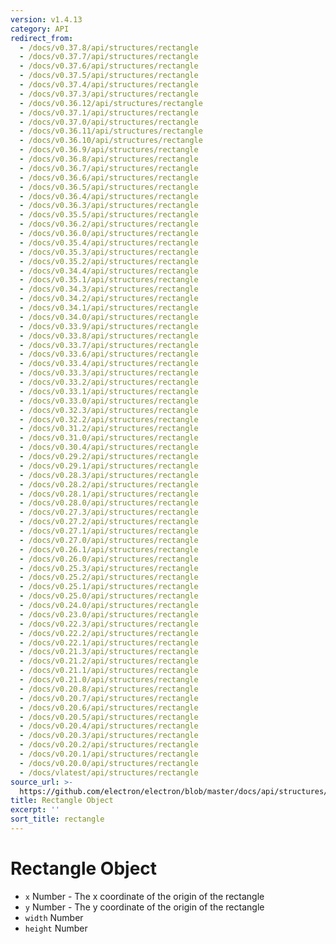 ```yaml
---
version: v1.4.13
category: API
redirect_from:
  - /docs/v0.37.8/api/structures/rectangle
  - /docs/v0.37.7/api/structures/rectangle
  - /docs/v0.37.6/api/structures/rectangle
  - /docs/v0.37.5/api/structures/rectangle
  - /docs/v0.37.4/api/structures/rectangle
  - /docs/v0.37.3/api/structures/rectangle
  - /docs/v0.36.12/api/structures/rectangle
  - /docs/v0.37.1/api/structures/rectangle
  - /docs/v0.37.0/api/structures/rectangle
  - /docs/v0.36.11/api/structures/rectangle
  - /docs/v0.36.10/api/structures/rectangle
  - /docs/v0.36.9/api/structures/rectangle
  - /docs/v0.36.8/api/structures/rectangle
  - /docs/v0.36.7/api/structures/rectangle
  - /docs/v0.36.6/api/structures/rectangle
  - /docs/v0.36.5/api/structures/rectangle
  - /docs/v0.36.4/api/structures/rectangle
  - /docs/v0.36.3/api/structures/rectangle
  - /docs/v0.35.5/api/structures/rectangle
  - /docs/v0.36.2/api/structures/rectangle
  - /docs/v0.36.0/api/structures/rectangle
  - /docs/v0.35.4/api/structures/rectangle
  - /docs/v0.35.3/api/structures/rectangle
  - /docs/v0.35.2/api/structures/rectangle
  - /docs/v0.34.4/api/structures/rectangle
  - /docs/v0.35.1/api/structures/rectangle
  - /docs/v0.34.3/api/structures/rectangle
  - /docs/v0.34.2/api/structures/rectangle
  - /docs/v0.34.1/api/structures/rectangle
  - /docs/v0.34.0/api/structures/rectangle
  - /docs/v0.33.9/api/structures/rectangle
  - /docs/v0.33.8/api/structures/rectangle
  - /docs/v0.33.7/api/structures/rectangle
  - /docs/v0.33.6/api/structures/rectangle
  - /docs/v0.33.4/api/structures/rectangle
  - /docs/v0.33.3/api/structures/rectangle
  - /docs/v0.33.2/api/structures/rectangle
  - /docs/v0.33.1/api/structures/rectangle
  - /docs/v0.33.0/api/structures/rectangle
  - /docs/v0.32.3/api/structures/rectangle
  - /docs/v0.32.2/api/structures/rectangle
  - /docs/v0.31.2/api/structures/rectangle
  - /docs/v0.31.0/api/structures/rectangle
  - /docs/v0.30.4/api/structures/rectangle
  - /docs/v0.29.2/api/structures/rectangle
  - /docs/v0.29.1/api/structures/rectangle
  - /docs/v0.28.3/api/structures/rectangle
  - /docs/v0.28.2/api/structures/rectangle
  - /docs/v0.28.1/api/structures/rectangle
  - /docs/v0.28.0/api/structures/rectangle
  - /docs/v0.27.3/api/structures/rectangle
  - /docs/v0.27.2/api/structures/rectangle
  - /docs/v0.27.1/api/structures/rectangle
  - /docs/v0.27.0/api/structures/rectangle
  - /docs/v0.26.1/api/structures/rectangle
  - /docs/v0.26.0/api/structures/rectangle
  - /docs/v0.25.3/api/structures/rectangle
  - /docs/v0.25.2/api/structures/rectangle
  - /docs/v0.25.1/api/structures/rectangle
  - /docs/v0.25.0/api/structures/rectangle
  - /docs/v0.24.0/api/structures/rectangle
  - /docs/v0.23.0/api/structures/rectangle
  - /docs/v0.22.3/api/structures/rectangle
  - /docs/v0.22.2/api/structures/rectangle
  - /docs/v0.22.1/api/structures/rectangle
  - /docs/v0.21.3/api/structures/rectangle
  - /docs/v0.21.2/api/structures/rectangle
  - /docs/v0.21.1/api/structures/rectangle
  - /docs/v0.21.0/api/structures/rectangle
  - /docs/v0.20.8/api/structures/rectangle
  - /docs/v0.20.7/api/structures/rectangle
  - /docs/v0.20.6/api/structures/rectangle
  - /docs/v0.20.5/api/structures/rectangle
  - /docs/v0.20.4/api/structures/rectangle
  - /docs/v0.20.3/api/structures/rectangle
  - /docs/v0.20.2/api/structures/rectangle
  - /docs/v0.20.1/api/structures/rectangle
  - /docs/v0.20.0/api/structures/rectangle
  - /docs/vlatest/api/structures/rectangle
source_url: >-
  https://github.com/electron/electron/blob/master/docs/api/structures/rectangle.md
title: Rectangle Object
excerpt: ''
sort_title: rectangle
---
```

# Rectangle Object

*   `x` Number - The x coordinate of the origin of the rectangle
*   `y` Number - The y coordinate of the origin of the rectangle
*   `width` Number
*   `height` Number
